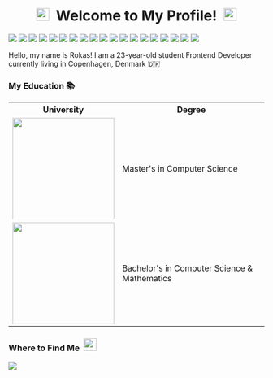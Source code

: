 <h1 align="center">
  <img src="https://emojis.slackmojis.com/emojis/images/1660853767/60881/meow_attention.gif?1660853767" width="25" />
  &nbsp;Welcome to My Profile!&nbsp;
  <img src="https://emojis.slackmojis.com/emojis/images/1660853767/60881/meow_attention.gif?1660853767" width="25" />
</h1>
<img src="https://img.shields.io/badge/React-61DAFB.svg?style=for-the-badge&logo=React&logoColor=black" /> <img src="https://img.shields.io/badge/Angular-0F0F11.svg?style=for-the-badge&logo=Angular&logoColor=white" /> <img src="https://img.shields.io/badge/Next.js-000000.svg?style=for-the-badge&logo=nextdotjs&logoColor=white" /> <img src="https://img.shields.io/badge/TypeScript-3178C6.svg?style=for-the-badge&logo=TypeScript&logoColor=white" /> <img src="https://img.shields.io/badge/HTML5-E34F26.svg?style=for-the-badge&logo=HTML5&logoColor=white" /> <img src="https://img.shields.io/badge/JavaScript-F7DF1E.svg?style=for-the-badge&logo=JavaScript&logoColor=black" /> <img src="https://img.shields.io/badge/CSS3-1572B6.svg?style=for-the-badge&logo=CSS3&logoColor=white" /> <img src="https://img.shields.io/badge/Tailwind%20CSS-06B6D4.svg?style=for-the-badge&logo=Tailwind-CSS&logoColor=white" /> <img src="https://img.shields.io/badge/Sass-CC6699.svg?style=for-the-badge&logo=Sass&logoColor=white" /> <img src="https://img.shields.io/badge/Node.js-5FA04E.svg?style=for-the-badge&logo=nodedotjs&logoColor=white" /> <img src="https://img.shields.io/badge/Docker-2496ED.svg?style=for-the-badge&logo=Docker&logoColor=white" /> <img src="https://img.shields.io/badge/Git-F05032.svg?style=for-the-badge&logo=Git&logoColor=white" /> <img src="https://img.shields.io/badge/DigitalOcean-0080FF.svg?style=for-the-badge&logo=DigitalOcean&logoColor=white" /> <img src="https://img.shields.io/badge/Heroku-430098.svg?style=for-the-badge&logo=Heroku&logoColor=white" /> <img src="https://img.shields.io/badge/Redux-764ABC.svg?style=for-the-badge&logo=Redux&logoColor=white" /> <img src="https://img.shields.io/badge/PostgreSQL-4169E1.svg?style=for-the-badge&logo=PostgreSQL&logoColor=white" /> <img src="https://img.shields.io/badge/Go-00ADD8.svg?style=for-the-badge&logo=Go&logoColor=white" /> <img src="https://img.shields.io/badge/Scala-DC322F.svg?style=for-the-badge&logo=Scala&logoColor=white" /> <img src="https://img.shields.io/badge/Python-3776AB.svg?style=for-the-badge&logo=Python&logoColor=white" />

<br />

Hello, my name is Rokas! I am a 23-year-old student Frontend Developer currently living in Copenhagen, Denmark 🇩🇰

<h3>My Education 📚</h3>

<table>
  <tr>
    <th>University</th>
    <th>Degree</th>
  </tr>
  <tr>
    <td><img width="200" src="https://itu.dk/-/media/DK/Om-ITU/Presse/ITU-Logoer/ITU_logo_CPH_UK-jpg.jpg" /></td>
    <td>Master's in Computer Science</td>
  </tr>
  <tr>
    <td><img width="200" src="https://ruc.dk/sites/default/files/2017-05/ruc_logo_download_en.png" /></td>
    <td>Bachelor's in Computer Science & Mathematics</td>
  </tr>
</table>

<!-- <img src="https://github-readme-stats.vercel.app/api/top-langs/?username=rokaskasperavicius&hide=jupyter%20notebook&layout=compact&theme=dark&hide_border=true" /> -->

<h3>Where to Find Me &nbsp;<img src="https://emojis.slackmojis.com/emojis/images/1643516091/21142/meow_bongotap.gif?1643516091" width="25" /></h3>

<a href="https://www.linkedin.com/in/rokaskasperavicius/" target="_blank">
  <img src="https://img.shields.io/badge/LinkedIn-0A66C2.svg?style=for-the-badge&logo=LinkedIn&logoColor=white" />
</a>
